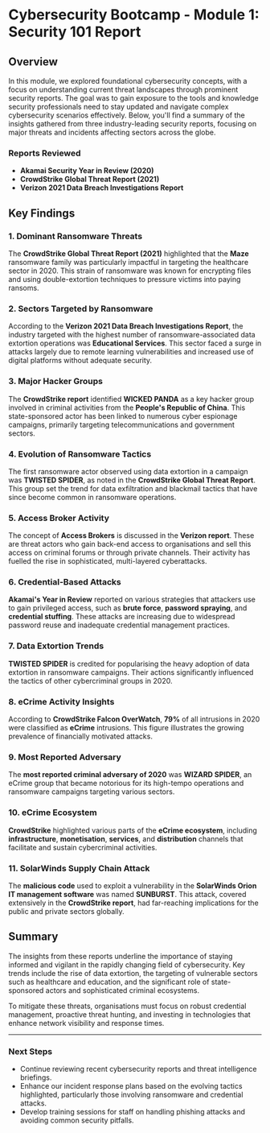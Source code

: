 # Cybersecurity Bootcamp - Module 1: Security 101 Report

## Overview

In this module, we explored foundational cybersecurity concepts, with a focus on understanding current threat landscapes through prominent security reports. The goal was to gain exposure to the tools and knowledge security professionals need to stay updated and navigate complex cybersecurity scenarios effectively. Below, you'll find a summary of the insights gathered from three industry-leading security reports, focusing on major threats and incidents affecting sectors across the globe.

### Reports Reviewed
- **Akamai Security Year in Review (2020)**
- **CrowdStrike Global Threat Report (2021)**
- **Verizon 2021 Data Breach Investigations Report**

## Key Findings

### 1. Dominant Ransomware Threats

The **CrowdStrike Global Threat Report (2021)** highlighted that the **Maze** ransomware family was particularly impactful in targeting the healthcare sector in 2020. This strain of ransomware was known for encrypting files and using double-extortion techniques to pressure victims into paying ransoms.

### 2. Sectors Targeted by Ransomware

According to the **Verizon 2021 Data Breach Investigations Report**, the industry targeted with the highest number of ransomware-associated data extortion operations was **Educational Services**. This sector faced a surge in attacks largely due to remote learning vulnerabilities and increased use of digital platforms without adequate security.

### 3. Major Hacker Groups

The **CrowdStrike report** identified **WICKED PANDA** as a key hacker group involved in criminal activities from the **People's Republic of China**. This state-sponsored actor has been linked to numerous cyber espionage campaigns, primarily targeting telecommunications and government sectors.

### 4. Evolution of Ransomware Tactics

The first ransomware actor observed using data extortion in a campaign was **TWISTED SPIDER**, as noted in the **CrowdStrike Global Threat Report**. This group set the trend for data exfiltration and blackmail tactics that have since become common in ransomware operations.

### 5. Access Broker Activity

The concept of **Access Brokers** is discussed in the **Verizon report**. These are threat actors who gain back-end access to organisations and sell this access on criminal forums or through private channels. Their activity has fuelled the rise in sophisticated, multi-layered cyberattacks.

### 6. Credential-Based Attacks

**Akamai's Year in Review** reported on various strategies that attackers use to gain privileged access, such as **brute force**, **password spraying**, and **credential stuffing**. These attacks are increasing due to widespread password reuse and inadequate credential management practices.

### 7. Data Extortion Trends

**TWISTED SPIDER** is credited for popularising the heavy adoption of data extortion in ransomware campaigns. Their actions significantly influenced the tactics of other cybercriminal groups in 2020.

### 8. eCrime Activity Insights

According to **CrowdStrike Falcon OverWatch**, **79%** of all intrusions in 2020 were classified as **eCrime** intrusions. This figure illustrates the growing prevalence of financially motivated attacks.

### 9. Most Reported Adversary

The **most reported criminal adversary of 2020** was **WIZARD SPIDER**, an eCrime group that became notorious for its high-tempo operations and ransomware campaigns targeting various sectors.

### 10. eCrime Ecosystem

**CrowdStrike** highlighted various parts of the **eCrime ecosystem**, including **infrastructure**, **monetisation**, **services**, and **distribution** channels that facilitate and sustain cybercriminal activities.

### 11. SolarWinds Supply Chain Attack

The **malicious code** used to exploit a vulnerability in the **SolarWinds Orion IT management software** was named **SUNBURST**. This attack, covered extensively in the **CrowdStrike report**, had far-reaching implications for the public and private sectors globally.

## Summary

The insights from these reports underline the importance of staying informed and vigilant in the rapidly changing field of cybersecurity. Key trends include the rise of data extortion, the targeting of vulnerable sectors such as healthcare and education, and the significant role of state-sponsored actors and sophisticated criminal ecosystems.

To mitigate these threats, organisations must focus on robust credential management, proactive threat hunting, and investing in technologies that enhance network visibility and response times.

---

### Next Steps
- Continue reviewing recent cybersecurity reports and threat intelligence briefings.
- Enhance our incident response plans based on the evolving tactics highlighted, particularly those involving ransomware and credential attacks.
- Develop training sessions for staff on handling phishing attacks and avoiding common security pitfalls.

